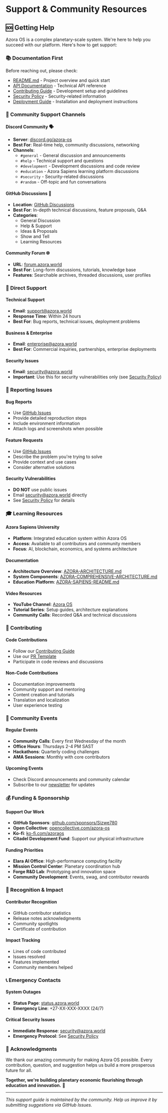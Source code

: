 # Support & Community Resources

## 🆘 Getting Help

Azora OS is a complex planetary-scale system. We're here to help you succeed with our platform. Here's how to get support:

### 📚 Documentation First
Before reaching out, please check:
- [README.md](README.md) - Project overview and quick start
- [API Documentation](API_DOCUMENTATION.md) - Technical API reference
- [Contributing Guide](CONTRIBUTING.md) - Development setup and guidelines
- [Security Policy](SECURITY.md) - Security-related information
- [Deployment Guide](DEPLOYMENT.md) - Installation and deployment instructions

### 💬 Community Support Channels

#### **Discord Community** 🗣️
- **Server**: [discord.gg/azora-os](https://discord.gg/azora-os)
- **Best For**: Real-time help, community discussions, networking
- **Channels**:
  - `#general` - General discussion and announcements
  - `#help` - Technical support and questions
  - `#development` - Development discussions and code review
  - `#education` - Azora Sapiens learning platform discussions
  - `#security` - Security-related discussions
  - `#random` - Off-topic and fun conversations

#### **GitHub Discussions** 💭
- **Location**: [GitHub Discussions](https://github.com/Sizwe780/azora-os/discussions)
- **Best For**: In-depth technical discussions, feature proposals, Q&A
- **Categories**:
  - General Discussion
  - Help & Support
  - Ideas & Proposals
  - Show and Tell
  - Learning Resources

#### **Community Forum** 🌐
- **URL**: [forum.azora.world](https://forum.azora.world)
- **Best For**: Long-form discussions, tutorials, knowledge base
- **Features**: Searchable archives, threaded discussions, user profiles

### 📧 Direct Support

#### **Technical Support**
- **Email**: support@azora.world
- **Response Time**: Within 24 hours
- **Best For**: Bug reports, technical issues, deployment problems

#### **Business & Enterprise**
- **Email**: enterprise@azora.world
- **Best For**: Commercial inquiries, partnerships, enterprise deployments

#### **Security Issues**
- **Email**: security@azora.world
- **Important**: Use this for security vulnerabilities only (see [Security Policy](SECURITY.md))

### 🐛 Reporting Issues

#### **Bug Reports**
- Use [GitHub Issues](https://github.com/Sizwe780/azora-os/issues/new?template=bug-report.yml)
- Provide detailed reproduction steps
- Include environment information
- Attach logs and screenshots when possible

#### **Feature Requests**
- Use [GitHub Issues](https://github.com/Sizwe780/azora-os/issues/new?template=feature-request.yml)
- Describe the problem you're trying to solve
- Provide context and use cases
- Consider alternative solutions

#### **Security Vulnerabilities**
- **DO NOT** use public issues
- Email security@azora.world directly
- See [Security Policy](SECURITY.md) for details

### 🎓 Learning Resources

#### **Azora Sapiens University**
- **Platform**: Integrated education system within Azora OS
- **Access**: Available to all contributors and community members
- **Focus**: AI, blockchain, economics, and systems architecture

#### **Documentation**
- **Architecture Overview**: [AZORA-ARCHITECTURE.md](AZORA-ARCHITECTURE.md)
- **System Components**: [AZORA-COMPREHENSIVE-ARCHITECTURE.md](AZORA-COMPREHENSIVE-ARCHITECTURE.md)
- **Education Platform**: [AZORA-SAPIENS-README.md](AZORA-SAPIENS-README.md)

#### **Video Resources**
- **YouTube Channel**: [Azora OS](https://youtube.com/@azora-os)
- **Tutorial Series**: Setup guides, architecture explanations
- **Community Calls**: Recorded Q&A and technical discussions

### 🤝 Contributing

#### **Code Contributions**
- Follow our [Contributing Guide](CONTRIBUTING.md)
- Use our [PR Template](.github/PULL_REQUEST_TEMPLATE.md)
- Participate in code reviews and discussions

#### **Non-Code Contributions**
- Documentation improvements
- Community support and mentoring
- Content creation and tutorials
- Translation and localization
- User experience testing

### 📅 Community Events

#### **Regular Events**
- **Community Calls**: Every first Wednesday of the month
- **Office Hours**: Thursdays 2-4 PM SAST
- **Hackathons**: Quarterly coding challenges
- **AMA Sessions**: Monthly with core contributors

#### **Upcoming Events**
- Check Discord announcements and community calendar
- Subscribe to our [newsletter](https://azora.world/newsletter) for updates

### 💰 Funding & Sponsorship

#### **Support Our Work**
- **GitHub Sponsors**: [github.com/sponsors/Sizwe780](https://github.com/sponsors/Sizwe780)
- **Open Collective**: [opencollective.com/azora-os](https://opencollective.com/azora-os)
- **Ko-fi**: [ko-fi.com/azoraos](https://ko-fi.com/azoraos)
- **Citadel Development Fund**: Support our physical infrastructure

#### **Funding Priorities**
- **Elara AI Office**: High-performance computing facility
- **Mission Control Center**: Planetary coordination hub
- **Forge R&D Lab**: Prototyping and innovation space
- **Community Development**: Events, swag, and contributor rewards

### 🌟 Recognition & Impact

#### **Contributor Recognition**
- GitHub contributor statistics
- Release notes acknowledgments
- Community spotlights
- Certificate of contribution

#### **Impact Tracking**
- Lines of code contributed
- Issues resolved
- Features implemented
- Community members helped

### 📞 Emergency Contacts

#### **System Outages**
- **Status Page**: [status.azora.world](https://status.azora.world)
- **Emergency Line**: +27-XX-XXX-XXXX (24/7)

#### **Critical Security Issues**
- **Immediate Response**: security@azora.world
- **Emergency Protocol**: See [Security Policy](SECURITY.md)

### 🙏 Acknowledgments

We thank our amazing community for making Azora OS possible. Every contribution, question, and suggestion helps us build a more prosperous future for all.

**Together, we're building planetary economic flourishing through education and innovation.** 🌟

---

*This support guide is maintained by the community. Help us improve it by submitting suggestions via GitHub Issues.*